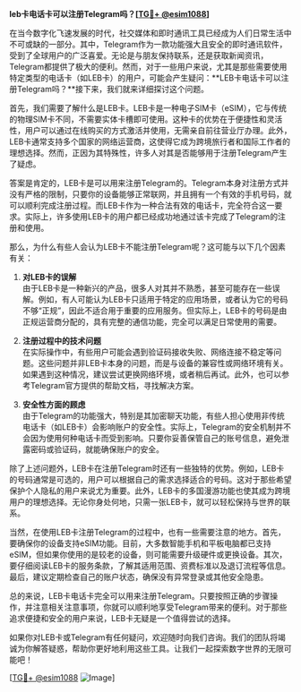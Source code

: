 **leb卡电话卡可以注册Telegram吗？[[TG💪+ @esim1088](https://t.me/s/esim1088)]**

在当今数字化飞速发展的时代，社交媒体和即时通讯工具已经成为人们日常生活中不可或缺的一部分。其中，Telegram作为一款功能强大且安全的即时通讯软件，受到了全球用户的广泛喜爱。无论是与朋友保持联系，还是获取新闻资讯，Telegram都提供了极大的便利。然而，对于一些用户来说，尤其是那些需要使用特定类型的电话卡（如LEB卡）的用户，可能会产生疑问：**LEB卡电话卡可以注册Telegram吗？**接下来，我们就来详细探讨这个问题。

首先，我们需要了解什么是LEB卡。LEB卡是一种电子SIM卡（eSIM），它与传统的物理SIM卡不同，不需要实体卡槽即可使用。这种卡的优势在于便捷性和灵活性，用户可以通过在线购买的方式激活并使用，无需亲自前往营业厅办理。此外，LEB卡通常支持多个国家的网络运营商，这使得它成为跨境旅行者和国际工作者的理想选择。然而，正因为其特殊性，许多人对其是否能够用于注册Telegram产生了疑虑。

答案是肯定的，LEB卡是可以用来注册Telegram的。Telegram本身对注册方式并没有严格的限制，只要你的设备能够正常联网，并且拥有一个有效的手机号码，就可以顺利完成注册过程。而LEB卡作为一种合法有效的电话卡，完全符合这一要求。实际上，许多使用LEB卡的用户都已经成功地通过该卡完成了Telegram的注册和使用。

那么，为什么有些人会认为LEB卡不能注册Telegram呢？这可能与以下几个因素有关：

1. **对LEB卡的误解**  
   由于LEB卡是一种新兴的产品，很多人对其并不熟悉，甚至可能存在一些误解。例如，有人可能认为LEB卡只适用于特定的应用场景，或者认为它的号码不够“正规”，因此不适合用于重要的应用服务。但实际上，LEB卡的号码是由正规运营商分配的，具有完整的通信功能，完全可以满足日常使用的需要。

2. **注册过程中的技术问题**  
   在实际操作中，有些用户可能会遇到验证码接收失败、网络连接不稳定等问题。这些问题并非LEB卡本身的问题，而是与设备的兼容性或网络环境有关。如果遇到这种情况，建议尝试更换网络环境，或者稍后再试。此外，也可以参考Telegram官方提供的帮助文档，寻找解决方案。

3. **安全性方面的顾虑**  
   由于Telegram的功能强大，特别是其加密聊天功能，有些人担心使用非传统电话卡（如LEB卡）会影响账户的安全性。实际上，Telegram的安全机制并不会因为使用何种电话卡而受到影响。只要你妥善保管自己的账号信息，避免泄露密码或验证码，就能确保账户的安全。

除了上述问题外，LEB卡在注册Telegram时还有一些独特的优势。例如，LEB卡的号码通常是可选的，用户可以根据自己的需求选择适合的号码。这对于那些希望保护个人隐私的用户来说尤为重要。此外，LEB卡的多国漫游功能也使其成为跨境用户的理想选择。无论你身处何地，只需一张LEB卡，就可以轻松保持与世界的联系。

当然，在使用LEB卡注册Telegram的过程中，也有一些需要注意的地方。首先，要确保你的设备支持eSIM功能。目前，大多数智能手机和平板电脑都已支持eSIM，但如果你使用的是较老的设备，则可能需要升级硬件或更换设备。其次，要仔细阅读LEB卡的服务条款，了解其适用范围、资费标准以及退订流程等信息。最后，建议定期检查自己的账户状态，确保没有异常登录或其他安全隐患。

总的来说，LEB卡电话卡完全可以用来注册Telegram。只要按照正确的步骤操作，并注意相关注意事项，你就可以顺利地享受Telegram带来的便利。对于那些追求便捷和安全的用户来说，LEB卡无疑是一个值得尝试的选择。

如果你对LEB卡或Telegram有任何疑问，欢迎随时向我们咨询。我们的团队将竭诚为你解答疑惑，帮助你更好地利用这些工具。让我们一起探索数字世界的无限可能吧！

[[TG💪+ @esim1088](https://t.me/s/esim1088) ![Image](https://i.postimg.cc/4NQfJmqS/Snipaste-2025-05-13-00-14-12.png)]